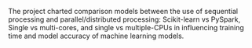 The project charted comparison models between the use of sequential processing and parallel/distributed processing: 
Scikit-learn vs PySpark, Single vs multi-cores, and single vs multiple-CPUs in influencing training time and model 
accuracy of machine learning models. 
